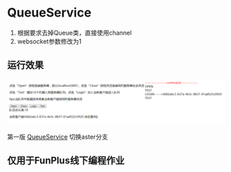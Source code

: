 # QueueService

1. 根据要求去掉Queue类，直接使用channel
1. websocket参数修改为1

## 运行效果
![image](https://github.com/dahanwang/QueueService/blob/queue1/20190401211402.png)

第一版 [QueueService](https://github.com/dahanwang/QueueService) 切换aster分支

## 仅用于FunPlus线下编程作业
